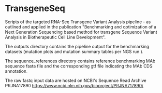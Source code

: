 # TransgeneSeq
Scripts of the targeted RNA-Seq Transgene Variant Analysis pipeline - as outlined and applied in the publication "Benchmarking and optimization of a Next Generation Sequencing based method for transgene Sequence Variant Analysis in Biotherapeutic Cell Line Development".

The outputs directory contains the pipeline output for the benchmarking datasets (mutation plots and mutation summary tables per NGS run ).

The sequence_references directory contains reference benchmarking MAb sequence fasta file and the corresponding gtf file indicating the MAb CDS annotation.

The raw fastq input data are hosted on NCBI's Sequence Read Archive PRJNA17890 https://www.ncbi.nlm.nih.gov/bioproject/PRJNA717890/
